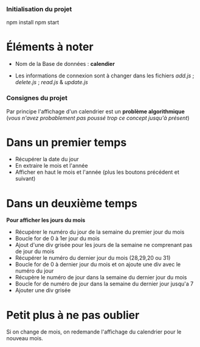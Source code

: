### Initialisation du projet

npm install 
npm start

# Éléments à noter
- Nom de la Base de données : **calendier**

- Les informations de connexion sont à changer dans les fichiers *add.js* ; *delete.js* ; *read.js* & *update.js*

### Consignes du projet
Par principe l'affichage d'un calendrier est un **problème algorithmique** (*vous n'avez probablement pas poussé trop ce concept jusqu'à présent*)

# Dans un premier temps 
- Récupérer la date du jour
- En extraire le mois et l'année
- Afficher en haut le mois et l'année (plus les boutons précédent et suivant)

# Dans un deuxième temps
**Pour afficher les jours du mois**
- Récupérer le numéro du jour de la semaine du premier jour du mois
- Boucle for de 0 à 1er jour du mois 
- Ajout d'une div grisée pour les jours de la semaine ne comprenant pas de jour du mois
- Récupérer le numéro du dernier jour du mois (28,29,20 ou 31)
- Boucle for de 0 à dernier jour du mois et on ajoute une div avec le numéro du jour 
- Récupère le numéro de jour dans la semaine du dernier jour du mois
- Boucle for de numéro de jour dans la semaine du dernier jour jusqu'a 7 
- Ajouter une div grisée

# Petit plus à ne pas oublier
Si on change de mois, on redemande l'affichage du calendrier pour le nouveau mois.